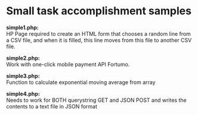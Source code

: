 # Small task accomplishment samples

<b>simple1.php:</b><br>
HP Page required to create an HTML form that chooses a random line from a CSV file, and when it is filled, this line moves from this file to another CSV file.

<b>simple2.php:</b><br>
Work with one-click mobile payment API Fortumo.

<b>simple3.php:</b><br>
Function to calculate exponential moving average from array

<b>simple4.php:</b><br>
Needs to work for BOTH querystring GET and JSON POST and writes the contents to a text file in JSON format